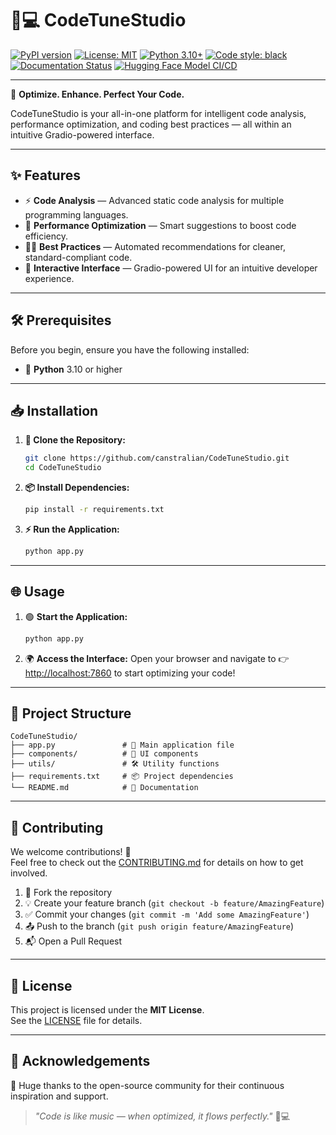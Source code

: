 # 🎵💻 CodeTuneStudio

[![PyPI version](https://badge.fury.io/py/codetunestudio.svg)](https://pypi.org/project/codetunestudio/)
[![License: MIT](https://img.shields.io/badge/License-MIT-yellow.svg)](https://opensource.org/licenses/MIT)
[![Python 3.10+](https://img.shields.io/badge/python-%3E%3D3.10-blue.svg)](https://www.python.org/downloads)
[![Code style: black](https://img.shields.io/badge/code%20style-black-000000.svg)](https://github.com/psf/black)
[![Documentation Status](https://readthedocs.org/projects/codetunestudio/badge/?version=latest)](https://codetunestudio.readthedocs.io/en/latest/)
[![Hugging Face Model CI/CD](https://github.com/canstralian/CodeTuneStudio/actions/workflows/huggingface-deploy.yml/badge.svg)](https://github.com/canstralian/CodeTuneStudio/actions/workflows/huggingface-deploy.yml)

---

🎯 **Optimize. Enhance. Perfect Your Code.**

CodeTuneStudio is your all-in-one platform for intelligent code analysis, performance optimization, and coding best practices — all within an intuitive Gradio-powered interface.

---

## ✨ Features

- ⚡ **Code Analysis** — Advanced static code analysis for multiple programming languages.
- 🚀 **Performance Optimization** — Smart suggestions to boost code efficiency.
- 🧑‍💻 **Best Practices** — Automated recommendations for cleaner, standard-compliant code.
- 🎨 **Interactive Interface** — Gradio-powered UI for an intuitive developer experience.

---

## 🛠️ Prerequisites

Before you begin, ensure you have the following installed:

- 🐍 **Python** 3.10 or higher

---

## 📥 Installation

1. **🔄 Clone the Repository:**

   ```bash
   git clone https://github.com/canstralian/CodeTuneStudio.git
   cd CodeTuneStudio
   ```

2. **📦 Install Dependencies:**

   ```bash
   pip install -r requirements.txt
   ```

3. **⚡ Run the Application:**
   ```bash
   python app.py
   ```

---

## 🌐 Usage

1. 🟢 **Start the Application:**

   ```bash
   python app.py
   ```

2. 🌍 **Access the Interface:**
   Open your browser and navigate to 👉 [http://localhost:7860](http://localhost:7860) to start optimizing your code!

---

## 📁 Project Structure

```
CodeTuneStudio/
├── app.py               # 🚀 Main application file
├── components/          # 🧩 UI components
├── utils/               # 🛠️ Utility functions
├── requirements.txt     # 📦 Project dependencies
└── README.md            # 📖 Documentation
```

---

## 🤝 Contributing

We welcome contributions! 🫶  
Feel free to check out the [CONTRIBUTING.md](CONTRIBUTING.md) for details on how to get involved.

1. 🍴 Fork the repository
2. 💡 Create your feature branch (`git checkout -b feature/AmazingFeature`)
3. ✅ Commit your changes (`git commit -m 'Add some AmazingFeature'`)
4. 📤 Push to the branch (`git push origin feature/AmazingFeature`)
5. 📬 Open a Pull Request

---

## 📜 License

This project is licensed under the **MIT License**.  
See the [LICENSE](LICENSE) file for details.

---

## 🙏 Acknowledgements

💖 Huge thanks to the open-source community for their continuous inspiration and support.

> _"Code is like music — when optimized, it flows perfectly."_ 🎵💻
